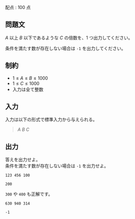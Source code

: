 配点 : $100$ 点

## 問題文

$A$ 以上 $B$ 以下であるような $C$ の倍数を、$1$ つ出力してください。  

条件を満たす数が存在しない場合は `-1` を出力してください。

## 制約

- $1 \leq A \leq B \leq 1000$
- $1 \leq C \leq 1000$
- 入力は全て整数

## 入力

入力は以下の形式で標準入力から与えられる。

> $A$ $B$ $C$

## 出力

答えを出力せよ。<br>
条件を満たす数が存在しない場合は `-1` を出力せよ。

```input1
123 456 100
```

```output1
200
```

`300` や `400` も正解です。

```input2
630 940 314
```

```output2
-1
```